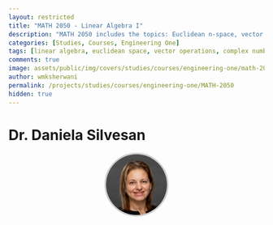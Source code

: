 ```yaml
---
layout: restricted
title: "MATH 2050 - Linear Algebra I"
description: "MATH 2050 includes the topics: Euclidean n-space, vector operations in 2- and 3-space, complex numbers, linear transformations on n-space, matrices, determinants, and systems of linear equations."
categories: [Studies, Courses, Engineering One]
tags: [linear algebra, euclidean space, vector operations, complex numbers, matrices, determinants, linear equations]
comments: true
image: assets/public/img/covers/studies/courses/engineering-one/math-2050-cover.png
author: wmksherwani
permalink: /projects/studies/courses/engineering-one/MATH-2050
hidden: true
---
```


# Dr. Daniela Silvesan

<html lang="en">
    <div style="display: flex; justify-content: space-around; align-items: center;">
        <div style="text-align: center;">
            <img src="assets/public/img/people/Daniela Silvesan.png" alt="Daniela Silvesan" 
                 style="width: 120px; height: 120px; object-fit: cover; border-radius: 50%; border: 3px solid #ccc;">
        </div>
    </div>
</div>
</html>

<!-- <html lang="en">
<link href="https://cdnjs.cloudflare.com/ajax/libs/font-awesome/6.0.0-beta3/css/all.min.css" rel="stylesheet">
<div id="star-wrapper" style="margin: 0; display: flex; justify-content: center; align-items: center;">
    <div style="display: flex; justify-content: center; align-items: center; font-size: 50px;">
        <i class="fas fa-star" style="color: gold;"></i>
        <i class="fas fa-star" style="color: gold;"></i>
        <i class="fas fa-star" style="color: gold;"></i>
        <i class="fas fa-star" style="color: gold;"></i>
        <i class="fas fa-star" style="color: gold;"></i>
    </div>
</div>
</html> -->

